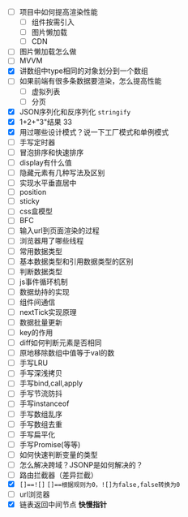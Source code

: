 - [ ] 项目中如何提高渲染性能
	- [ ] 组件按需引入
	- [ ] 图片懒加载
	- [ ] CDN
- [ ] 图片懒加载怎么做
- [ ] MVVM
- [x] 讲数组中type相同的对象划分到一个数组
- [ ] 如果前端有很多条数据要渲染，怎么提高性能
	- [ ] 虚拟列表
	- [ ] 分页
- [x] JSON序列化和反序列化 `stringify`
- [x] 1+2+"3"结果 33
- [x] 用过哪些设计模式？说一下工厂模式和单例模式
- [ ] 手写定时器
- [ ] 冒泡排序和快速排序
- [ ] display有什么值
- [ ] 隐藏元素有几种写法及区别
- [ ] 实现水平垂直居中
- [ ] position
- [ ] sticky
- [ ] css盒模型
- [ ] BFC
- [ ] 输入url到页面渲染的过程
- [ ] 浏览器用了哪些线程
- [ ] 常用数据类型
- [ ] 基本数据类型和引用数据类型的区别
- [ ] 判断数据类型
- [ ] js事件循环机制
- [ ] 数据劫持的实现
- [ ] 组件间通信
- [ ] nextTick实现原理
- [ ] 数据批量更新
- [ ] key的作用
- [ ] diff如何判断元素是否相同
- [ ] 原地移除数组中值等于val的数
- [ ] 手写LRU
- [ ] 手写深浅拷贝
- [ ] 手写bind,call,apply
- [ ] 手写节流防抖
- [ ] 手写instanceof
- [ ] 手写数组乱序
- [ ] 手写数组去重
- [ ] 手写扁平化
- [ ] 手写Promise(等等)
- [ ] 如何快速判断变量的类型
- [ ] 怎么解决跨域？JSONP是如何解决的？
- [ ] 路由拦截器（差异拦截）
- [x] `[]==![]` `[]==根据规则为0，![]为false,false转换为0`
- [ ] url浏览器
- [x] 链表返回中间节点 **快慢指针**